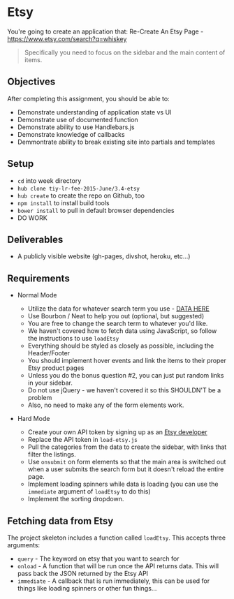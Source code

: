 # Etsy

You're going to create an application that:
Re-Create An Etsy Page - https://www.etsy.com/search?q=whiskey

> Specifically you need to focus on the sidebar and the main content of items. 

## Objectives

After completing this assignment, you should be able to:

* Demonstrate understanding of application state vs UI
* Demonstrate use of documented function
* Demonstrate ability to use Handlebars.js
* Demonstrate knowledge of callbacks
* Demmontrate ability to break existing site into partials and templates

## Setup

* `cd` into week directory
* `hub clone tiy-lr-fee-2015-June/3.4-etsy`
* `hub create` to create the repo on Github, too
* `npm install` to install build tools
* `bower install` to pull in default browser dependencies
* DO WORK

## Deliverables

* A publicly visible website (gh-pages, divshot, heroku, etc...)

## Requirements

* Normal Mode
    * Utilize the data for whatever search term you use - [DATA
       HERE](https://api.etsy.com/v2/listings/active.js?api_key=cdwxq4soa7q4zuavbtynj8wx&keywords=whiskey&includes=Images,Shop&sort_on=score)
    * Use Bourbon / Neat to help you out (optional, but suggested)
    * You are free to change the search term to whatever you'd like.
    * We haven't covered how to fetch data using JavaScript, so follow the instructions to use `loadEtsy`
    * Everything should be styled as closely as possible, including the Header/Footer
    * You should implement hover events and link the items to their proper Etsy product pages
    * Unless you do the bonus question #2, you can just put random links in your sidebar.
    * Do not use jQuery - we haven't covered it so this SHOULDN'T be a problem
    * Also, no need to make any of the form elements work.

* Hard Mode
    * Create your own API token by signing up as an [Etsy developer](https://www.etsy.com/developers/)
    * Replace the API token in `load-etsy.js`
    * Pull the categories from the data to create the sidebar, with links that filter the listings.
    * Use `onsubmit` on form elements so that the main area is switched out when a user submits the search form but it doesn't reload the entire page.
    * Implement loading spinners while data is loading (you can use the `immediate` argument of `loadEtsy` to do this)
    * Implement the sorting dropdown.

## Fetching data from Etsy

The project skeleton includes a function called `loadEtsy`.
This accepts three arguments:

* `query` - The keyword on etsy that you want to search for
* `onload` - A function that will be run once the API returns data. This will pass back the JSON returned by the Etsy API
* `immediate` - A callback that is run immediately, this can be used for things like loading spinners or other fun things...
